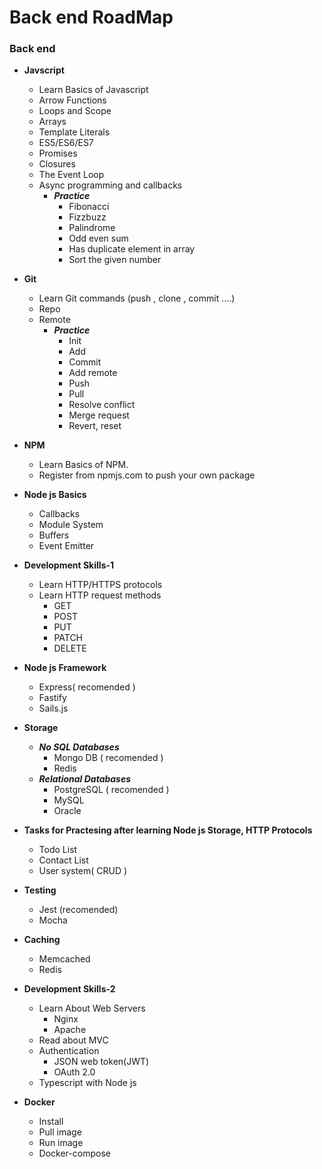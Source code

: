 # Back end RoadMap

### Back end
- **Javscript**
    - Learn Basics of Javascript
    - Arrow Functions
    - Loops and Scope
    - Arrays
    - Template Literals
    - ES5/ES6/ES7
    - Promises
    - Closures
    - The Event Loop
    - Async programming and callbacks
        - ***Practice***
             - Fibonacci
             - Fizzbuzz
             - Palindrome
             - Odd even sum
             - Has duplicate element in array
             - Sort the given number
- **Git**
    - Learn Git commands (push , clone , commit ....)
    - Repo
    - Remote
        - ***Practice***
            - Init
            - Add
            - Commit 
            - Add remote
            - Push 
            - Pull
            - Resolve conflict
            - Merge request
            - Revert, reset

- **NPM**
    - Learn Basics of NPM.
    - Register from npmjs.com to push your own package
- **Node js Basics**
    - Callbacks
    - Module System
    - Buffers
    - Event Emitter
- **Development Skills-1**
    - Learn HTTP/HTTPS protocols
    - Learn HTTP request methods
        - GET
        - POST
        - PUT
        - PATCH 
        - DELETE
- **Node js Framework**
    - Express( recomended )
    - Fastify
    - Sails.js
- **Storage**
    - ***No SQL Databases***
        - Mongo DB ( recomended )
        - Redis
    - ***Relational Databases***
        - PostgreSQL ( recomended )
        - MySQL
        - Oracle 
- ****Tasks for Practesing after learning Node js
Storage, HTTP Protocols****
    - Todo List
    - Contact List
    - User system( CRUD )
- **Testing**
    - Jest (recomended)
    - Mocha
- **Caching**
    - Memcached
    - Redis
- **Development Skills-2**
    - Learn About Web Servers
        - Nginx
        - Apache
    - Read about MVC
    - Authentication
        - JSON web token(JWT)
        - OAuth 2.0
    - Typescript with Node js
- **Docker**
    - Install
    - Pull image
    - Run image
    - Docker-compose


